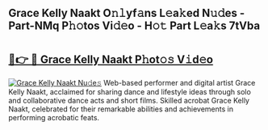 ## Grace Kelly Naakt O𝚗𝚕yf𝚊ns L𝚎a𝚔ed N𝚞𝚍es - Part-NMq P𝚑𝚘tos Vi𝚍𝚎o - H𝚘𝚝 Part L𝚎a𝚔s 7tVba

# <h2><a href="http://kf0oyd.oniu.top/?m=Grace+Kelly+Naakt">🔗👉 🔴 Grace Kelly Naakt P𝚑ot𝚘𝚜 V𝚒d𝚎o</a></h2>

[![Grace Kelly Naakt Nu𝚍e𝚜](https://i.imgur.com/0qMVB7G.gif)](http://kf0oyd.oniu.top/?m=Grace+Kelly+Naakt)
Web-based performer and digital artist Grace Kelly Naakt, acclaimed for sharing dance and lifestyle ideas through solo and collaborative dance acts and short films. Skilled acrobat Grace Kelly Naakt, celebrated for their remarkable abilities and achievements in performing acrobatic feats.  
